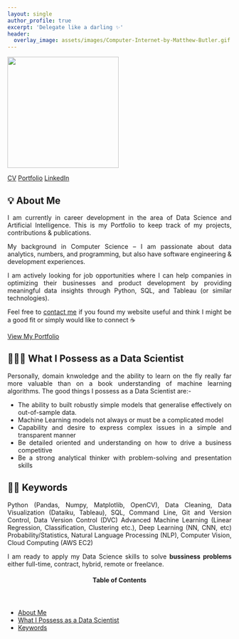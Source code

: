 ```yaml
---
layout: single
author_profile: true
excerpt: 'Delegate like a darling ✨'
header:
  overlay_image: assets/images/Computer-Internet-by-Matthew-Butler.gif.gif
---
```


<p> <img src="https://sirtido.github.io/assets/images/Display-Picture.png" width="250" class="align-center"> </p>

<!-- CTA Button for the CV, Portfolio and LinkedIn -->
<p class="text-center"><a href="https://sirtido.github.io/cv/" class="btn btn--info">CV</a> <a href="https://sirtido.github.io/portfolio/" class="btn btn--info">Portfolio</a> <a href="https://www.linkedin.com/in/sirtido/" class="btn btn--info">LinkedIn</a></p>

💡 About Me
---
<p style="text-align:justify">
I am currently in career development in the area of Data Science and Artificial Intelligence. This is my Portfolio to keep track of my projects, contributions & publications.</p>

<p style="text-align:justify">
My background in Computer Science – I am passionate about data analytics, numbers, and programming, but also have software engineering & development experiences.</p>

<p style="text-align:justify">
I am actively looking for job opportunities where I can help companies in optimizing their businesses and product development by providing meaningful data insights through Python, SQL, and Tableau (or similar technologies).</p>

<p style="text-align:justify">
Feel free to <a href="https://www.linkedin.com/in/sirtido/">contact me</a> if you found my website useful and think I might be a good fit or simply would like to connect ☕</p> 

<p class="text-center"><a href="https://sirtido.github.io/portfolio/" class="btn btn--info">View My Portfolio</a></p>


👩🏻‍🔬 What I Possess as a Data Scientist
---
<p style="text-align:justify">
Personally, domain knwoledge and the ability to learn on the fly really far more valuable than on a book understanding of machine learning algorithms. The good things I possess as a Data Scientist are:-
</p>

<ul style="text-align:justify">
  <li>The ability to built robustly simple models that generalise effectively on out-of-sample data.</li>
  <li>Machine Learning models not always or must be a complicated model</li>
  <li>Capability and desire to express complex issues in a simple and transparent manner</li>
  <li>Be detailed oriented and understanding on how to drive a business competitive</li>
  <li>Be a strong analytical thinker with problem-solving and presentation skills</li>
</ul>


✍🏻 Keywords
---
<p style="text-align:justify">
Python (Pandas, Numpy, Matplotlib, OpenCV), Data Cleaning, Data Visualization (Dataiku, Tableau), SQL, Command Line, Git and Version Control, Data Version Control (DVC) Advanced Machine Learning (Linear Regression, Classification, Clustering etc.), Deep Learning (NN, CNN, etc) Probability/Statistics, Natural Language Processing (NLP), Computer Vision, Cloud Computing (AWS EC2) </p>
<p style="text-align:justify">
I am ready to apply my Data Science skills to solve <strong>bussiness problems</strong> either full-time, contract, hybrid, remote or freelance.</p>


<!-- This is for Sidebar Menu on the Rigth Side -->
<p>
<aside class="sidebar__right ">
            <nav class="toc">
              <header><h4 class="nav__title"><i class="fas fa-bookmark"></i> Table of Contents</h4></header>
              <ul class="toc__menu">
  <li class=""><a href="#-about-me">About Me</a></li>
  <li class=""><a href="#-what-i-possess-as-a-data-scientist">What I Possess as a Data Scientist</a></li>
  <li class=""><a href="#-keywords">Keywords</a></li>
